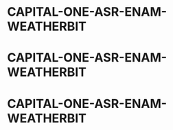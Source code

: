 # CAPITAL-ONE-ASR-ENAM-WEATHERBIT
# CAPITAL-ONE-ASR-ENAM-WEATHERBIT
# CAPITAL-ONE-ASR-ENAM-WEATHERBIT
